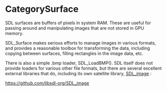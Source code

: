 
# CategorySurface

SDL surfaces are buffers of pixels in system RAM. These are useful for
passing around and manipulating images that are not stored in GPU memory.

SDL_Surface makes serious efforts to manage images in various formats, and
provides a reasonable toolbox for transforming the data, including copying
between surfaces, filling rectangles in the image data, etc.

There is also a simple .bmp loader, SDL_LoadBMP(). SDL itself does not
provide loaders for various other file formats, but there are several
excellent external libraries that do, including its own satellite library,
[SDL_image](https://wiki.libsdl.org/SDL3_image)
:

https://github.com/libsdl-org/SDL_image
